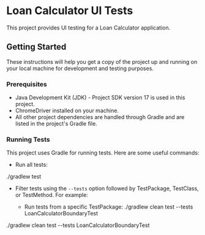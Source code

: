 # Loan Calculator UI Tests

This project provides UI testing for a Loan Calculator application. 

## Getting Started

These instructions will help you get a copy of the project up and running on your local machine for development and testing purposes.

### Prerequisites

- Java Development Kit (JDK) - Project SDK version 17 is used in this project.
- ChromeDriver installed on your machine.
- All other project dependencies are handled through Gradle and are listed in the project's Gradle file.

### Running Tests

This project uses Gradle for running tests. Here are some useful commands:

- Run all tests:
  
./gradlew test
- Filter tests using the `--tests` option followed by TestPackage, TestClass, or TestMethod. For example:

  - Run tests from a specific TestPackage: 
./gradlew clean test --tests LoanCalculatorBoundaryTest

./gradlew clean test --tests LoanCalculatorBoundaryTest
